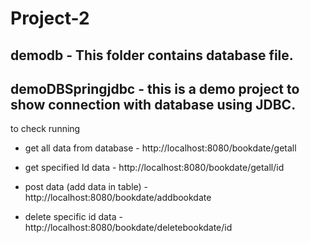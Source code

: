 # Project-2

## demodb - This folder contains database file.
## demoDBSpringjdbc - this is a demo project to show connection with database using JDBC.

to check running 
- get all data from database - http://localhost:8080/bookdate/getall

- get specified Id data - http://localhost:8080/bookdate/getall/id
                  
- post data (add data in table) - http://localhost:8080/bookdate/addbookdate
                  
- delete specific id data - http://localhost:8080/bookdate/deletebookdate/id
                  
